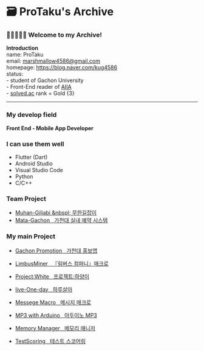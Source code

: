 # 🗃️ ProTaku's Archive

### 🙋‍♀️🙋‍♂️🙋 Welcome to my Archive!

**Introduction**  
name: ProTaku  
email: marshmallow4586@gmail.com  
homepage: https://blog.naver.com/kug4586  
status:  
\- student of Gachon University  
\- Front-End reader of [AIIA](https://github.com/AIIA-GCU)  
\- [solved.ac](https://solved.ac/) rank = Gold {3}

---

### My develop field

**Front End - Mobile App Developer**

### I can use them well
- Flutter (Dart)
- Android Studio
- Visual Studio Code
- Python
- C/C++

### Team Project
- [Muhan-Giljabi &nbspl; 무한길잡이](https://github.com/AIIA-GCU/Muhan-giljabi)
- [Mata-Gachon &nbsp; 가천대 실내 예약 시스템](https://github.com/AIIA-GCU/meta-gachon)

### My main Project
- [Gachon Promotion &nbsp; 가천대 홍보앱](https://github.com/kug4586/AIIA_AFAC)
- [LimbusMiner &nbsp; 『림버스 컴퍼니』매크로](https://github.com/kug4586/LimbusMiner)
- [Project:White &nbsp; 프로젝트:하양이](https://github.com/kug4586/Project-white)
- [live-One-day &nbsp; 하루살아](https://github.com/kug4586/live-ONE-day)

- [Messege Macro &nbsp; 메시지 매크로](https://github.com/kug4586/message_macro)
- [MP3 with Arduino &nbsp; 아두이노 MP3](https://github.com/kug4586/MP3-with-Arduino)
- [Memory Manager &nbsp; 메모리 매니저](https://github.com/kug4586/memory_manager)
- [TestScoring &nbsp; 테스트 스코어링](https://github.com/kug4586/test_scoring)
